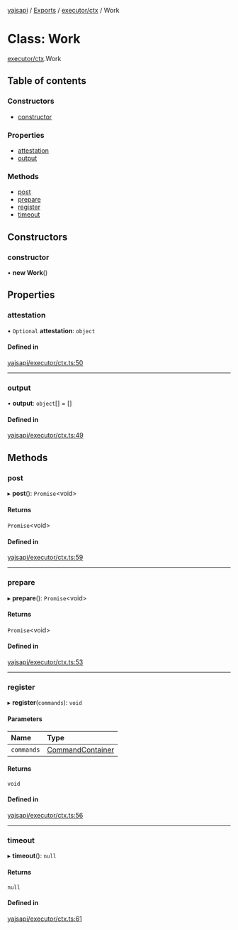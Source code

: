 [yajsapi](../README.md) / [Exports](../modules.md) / [executor/ctx](../modules/executor_ctx.md) / Work

# Class: Work

[executor/ctx](../modules/executor_ctx.md).Work

## Table of contents

### Constructors

- [constructor](executor_ctx.work.md#constructor)

### Properties

- [attestation](executor_ctx.work.md#attestation)
- [output](executor_ctx.work.md#output)

### Methods

- [post](executor_ctx.work.md#post)
- [prepare](executor_ctx.work.md#prepare)
- [register](executor_ctx.work.md#register)
- [timeout](executor_ctx.work.md#timeout)

## Constructors

### constructor

• **new Work**()

## Properties

### attestation

• `Optional` **attestation**: `object`

#### Defined in

[yajsapi/executor/ctx.ts:50](https://github.com/golemfactory/yajsapi/blob/8f42a91/yajsapi/executor/ctx.ts#L50)

___

### output

• **output**: `object`[] = []

#### Defined in

[yajsapi/executor/ctx.ts:49](https://github.com/golemfactory/yajsapi/blob/8f42a91/yajsapi/executor/ctx.ts#L49)

## Methods

### post

▸ **post**(): `Promise`<void\>

#### Returns

`Promise`<void\>

#### Defined in

[yajsapi/executor/ctx.ts:59](https://github.com/golemfactory/yajsapi/blob/8f42a91/yajsapi/executor/ctx.ts#L59)

___

### prepare

▸ **prepare**(): `Promise`<void\>

#### Returns

`Promise`<void\>

#### Defined in

[yajsapi/executor/ctx.ts:53](https://github.com/golemfactory/yajsapi/blob/8f42a91/yajsapi/executor/ctx.ts#L53)

___

### register

▸ **register**(`commands`): `void`

#### Parameters

| Name | Type |
| :------ | :------ |
| `commands` | [CommandContainer](executor_ctx.commandcontainer.md) |

#### Returns

`void`

#### Defined in

[yajsapi/executor/ctx.ts:56](https://github.com/golemfactory/yajsapi/blob/8f42a91/yajsapi/executor/ctx.ts#L56)

___

### timeout

▸ **timeout**(): ``null``

#### Returns

``null``

#### Defined in

[yajsapi/executor/ctx.ts:61](https://github.com/golemfactory/yajsapi/blob/8f42a91/yajsapi/executor/ctx.ts#L61)
